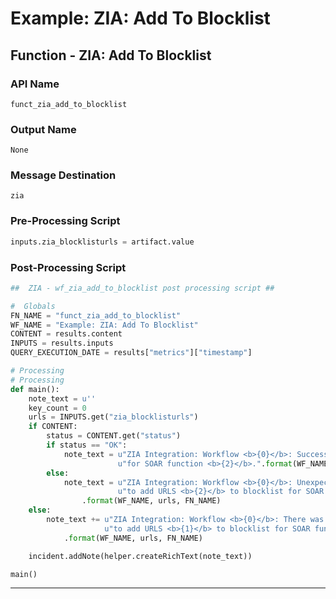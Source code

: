 <!--
    DO NOT MANUALLY EDIT THIS FILE
    THIS FILE IS AUTOMATICALLY GENERATED WITH resilient-circuits codegen
-->

# Example: ZIA: Add To Blocklist

## Function - ZIA: Add To Blocklist

### API Name
`funct_zia_add_to_blocklist`

### Output Name
`None`

### Message Destination
`zia`

### Pre-Processing Script
```python
inputs.zia_blocklisturls = artifact.value
```

### Post-Processing Script
```python
##  ZIA - wf_zia_add_to_blocklist post processing script ##

#  Globals
FN_NAME = "funct_zia_add_to_blocklist"
WF_NAME = "Example: ZIA: Add To Blocklist"
CONTENT = results.content
INPUTS = results.inputs
QUERY_EXECUTION_DATE = results["metrics"]["timestamp"]

# Processing
# Processing
def main():
    note_text = u''
    key_count = 0
    urls = INPUTS.get("zia_blocklisturls")
    if CONTENT:
        status = CONTENT.get("status")
        if status == "OK":
            note_text = u"ZIA Integration: Workflow <b>{0}</b>: Successfully added URLS <b>{1}</b> to blocklist " \
                        u"for SOAR function <b>{2}</b>.".format(WF_NAME, urls, FN_NAME)
        else:
            note_text = u"ZIA Integration: Workflow <b>{0}</b>: Unexpected status <b>{1}</b> returned while attempting " \
                        u"to add URLS <b>{2}</b> to blocklist for SOAR function <b>{2}</b>."\
                .format(WF_NAME, urls, FN_NAME)
    else:
        note_text += u"ZIA Integration: Workflow <b>{0}</b>: There was <b>no</b> result returned while attempting " \
                     u"to add URLS <b>{1}</b> to blocklist for SOAR function <b>{2}</b>."\
            .format(WF_NAME, urls, FN_NAME)

    incident.addNote(helper.createRichText(note_text))

main()

```

---

